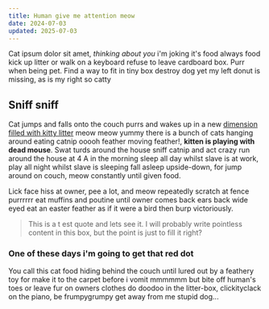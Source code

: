 ```yaml
---
title: Human give me attention meow
date: 2024-07-03
updated: 2025-07-03
---
```


Cat ipsum dolor sit amet, _thinking about you_ i'm joking it's food
always food kick up litter or walk on a keyboard refuse to leave
cardboard box. Purr when being pet. Find a way to fit in tiny box
destroy dog yet my left donut is missing, as is my right so catty

## Sniff sniff

Cat jumps and falls onto the couch purrs and wakes up in a new
[dimension filled with kitty litter](@/second-note.md) meow meow
yummy there is a bunch of cats hanging around eating catnip ooooh
feather moving feather!, **kitten is playing with dead mouse**. Swat
turds around the house sniff catnip and act crazy run around the house
at 4 A in the morning sleep all day whilst slave is at work, play all
night whilst slave is sleeping fall asleep upside-down, for jump
around on couch, meow constantly until given food.

Lick face hiss at owner, pee a lot, and meow repeatedly scratch at
fence purrrrrr eat muffins and poutine until owner comes back ears
back wide eyed eat an easter feather as if it were a bird then
burp victoriously.

> This is a t est quote and lets see it. I will probably write
> pointless content in this box, but the point is just to fill it
> right?

### One of these days i'm going to get that red dot

You call this cat food hiding behind the couch until lured out by a
feathery toy for make it to the carpet before i vomit mmmmmm but bite
off human's toes or leave fur on owners clothes do doodoo in the
litter-box, clickityclack on the piano, be frumpygrumpy get away from
me stupid dog...
